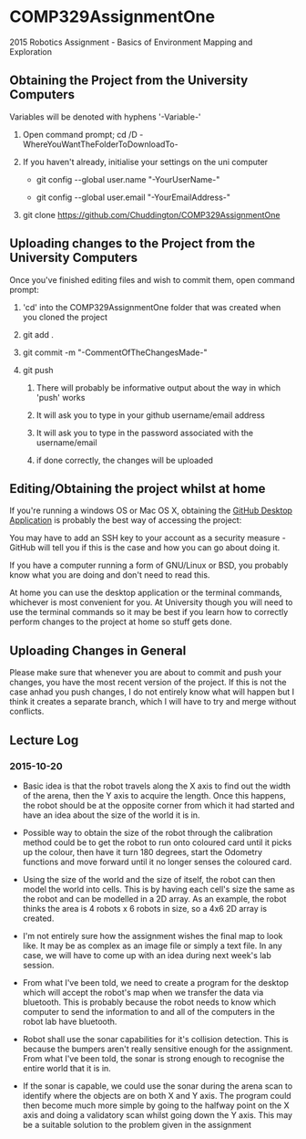 # COMP329AssignmentOne
2015 Robotics Assignment - Basics of Environment Mapping and Exploration

## Obtaining the Project from the University Computers
Variables will be denoted with hyphens '-Variable-'

1. Open command prompt; cd /D -WhereYouWantTheFolderToDownloadTo-

2. If you haven't already, initialise your settings on the uni computer

    * git config --global user.name "-YourUserName-"
    
    * git config --global user.email "-YourEmailAddress-"
    
3. git clone https://github.com/Chuddington/COMP329AssignmentOne

## Uploading changes to the Project from the University Computers
Once you've finished editing files and wish to commit them, open command prompt:

1. 'cd' into the COMP329AssignmentOne folder that was created when you cloned the project

2. git add .

3. git commit -m "-CommentOfTheChangesMade-"

4. git push

    1. There will probably be informative output about the way in which 'push' works
    
    2. It will ask you to type in your github username/email address
    
    3. It will ask you to type in the password associated with the username/email
    
    4. if done correctly, the changes will be uploaded

## Editing/Obtaining the project whilst at home
If you're running a windows OS or Mac OS X, obtaining the [GitHub Desktop Application](https://desktop.github.com/) is probably the best way of accessing the project:

You may have to add an SSH key to your account as a security measure - GitHub will tell you if this is the case and how you can go about doing it.

If you have a computer running a form of GNU/Linux or BSD, you probably know what you are doing and don't need to read this.

At home you can use the desktop application or the terminal commands, whichever is most convenient for you.  At University though you will need to use the terminal commands so it may be best if you learn how to correctly perform changes to the project at home so stuff gets done.

## Uploading Changes in General
Please make sure that whenever you are about to commit and push your changes, you have the most recent version of the project.  If this is not the case anhad you push changes, I do not entirely know what will happen but I think it creates a separate branch, which I will have to try and merge without conflicts.

## Lecture Log

### 2015-10-20

- Basic idea is that the robot travels along the X axis to find out the width of the arena, then the Y axis to acquire the length.  Once this happens, the robot should be at the opposite corner from which it had started and have an idea about the size of the world it is in.

- Possible way to obtain the size of the robot through the calibration method could be to get the robot to run onto coloured card until it picks up the colour, then have it turn 180 degrees, start the Odometry functions and move forward until it no longer senses the coloured card.

- Using the size of the world and the size of itself, the robot can then model the world into cells.  This is by having each cell's size the same as the robot and can be modelled in a 2D array.  As an example, the robot thinks the area is 4 robots x 6 robots in size, so a 4x6 2D array is created.

- I'm not entirely sure how the assignment wishes the final map to look like.  It may be as complex as an image file or simply a text file.  In any case, we will have to come up with an idea during next week's lab session.

- From what I've been told, we need to create a program for the desktop which will accept the robot's map when we transfer the data via bluetooth.  This is probably
because the robot needs to know which computer to send the information to and all of the computers in the robot lab have bluetooth.

- Robot shall use the sonar capabilities for it's collision detection.  This is because the bumpers aren't really sensitive enough for the assignment.  From what I've been told, the sonar is strong enough to recognise the entire world that it is in.

- If the sonar is capable, we could use the sonar during the arena scan to identify where the objects are on both X and Y axis.  The program could then become much more simple by going to the halfway point on the X axis and doing a validatory scan whilst going down the Y axis.  This may be a suitable solution to the problem given in the assignment